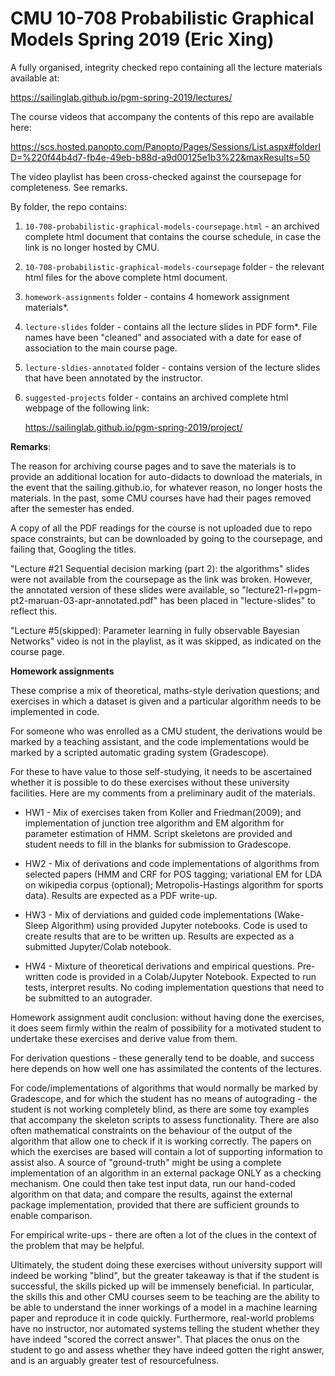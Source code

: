 # CMU 10-708 Probabilistic Graphical Models Spring 2019 (Eric Xing)

A fully organised, integrity checked repo containing all the lecture materials available at:

https://sailinglab.github.io/pgm-spring-2019/lectures/

The course videos that accompany the contents of this repo are available here:

https://scs.hosted.panopto.com/Panopto/Pages/Sessions/List.aspx#folderID=%220f44b4d7-fb4e-49eb-b88d-a9d00125e1b3%22&maxResults=50

The video playlist has been cross-checked against the coursepage for completeness. See remarks.

By folder, the repo contains:

1) `10-708-probabilistic-graphical-models-coursepage.html` - an archived complete html document
that contains the course schedule, in case the link is no longer hosted by CMU.

2) `10-708-probabilistic-graphical-models-coursepage` folder - the relevant html files for the
above complete html document. 

3) `homework-assignments` folder - contains 4 homework assignment materials*.

4) `lecture-slides` folder - contains all the lecture slides in PDF form*. File names have been
"cleaned" and associated with a date for ease of association to the main course page.

5) `lecture-sldies-annotated` folder - contains version of the lecture slides that have been
annotated by the instructor.

6) `suggested-projects` folder - contains an archived complete html webpage of the following link:

     https://sailinglab.github.io/pgm-spring-2019/project/

**Remarks**:

The reason for archiving course pages and to save the materials is to provide an additional location
for auto-didacts to download the materials, in the event that the sailing.github.io, for whatever
reason, no longer hosts the materials. In the past, some CMU courses have had their pages removed
after the semester has ended.

A copy of all the PDF readings for the course is not uploaded due to repo space constraints, but can
be downloaded by going to the coursepage, and failing that, Googling the titles.

"Lecture #21 Sequential decision marking (part 2): the algorithms" slides were not available from the coursepage as the link was broken.
However, the annotated version of these slides were available, so "lecture21-rl+pgm-pt2-maruan-03-apr-annotated.pdf"
has been placed in "lecture-slides" to reflect this.

"Lecture #5(skipped): Parameter learning in fully observable Bayesian Networks" video is not
in the playlist, as it was skipped, as indicated on the course page. 

**Homework assignments**

These comprise a mix of theoretical, maths-style derivation questions; and exercises in which a dataset is given and a particular algorithm needs to be implemented in code.

For someone who was enrolled as a CMU student, the derivations would be marked by a teaching assistant, and the code implementations would be marked by a scripted automatic grading system (Gradescope).

For these to have value to those self-studying, it needs to be ascertained whether it is possible to do these exercises without these university facilities. Here are my comments from a preliminary audit of the materials.

* HW1 - Mix of exercises taken from Koller and Friedman(2009); and implementation of junction tree algorithm and EM
algorithm for parameter estimation of HMM. Script skeletons are provided and student needs to fill in the blanks for submission to Gradescope. 

* HW2 - Mix of derivations and code implementations of algorithms from selected papers (HMM and CRF for POS tagging;
variational EM for LDA on wikipedia corpus (optional); Metropolis-Hastings algorithm for sports data).
Results are expected as a PDF write-up.

* HW3 - Mix of derviations and guided code implementations (Wake-Sleep Algorithm) using provided Jupyter notebooks.
Code is used to create results that are to be written up. Results are expected as a submitted Jupyter/Colab notebook.

* HW4 - Mixture of theoretical derivations and empirical questions. Pre-written code is provided in a Colab/Jupyter Notebook. Expected
to run tests, interpret results. No coding implementation questions that need to be submitted to an autograder.

Homework assignment audit conclusion: without having done the exercises, it does seem firmly within the realm of possibility for a motivated student to undertake these exercises and derive value from them.

For derivation questions - these generally tend to be doable, and success here depends on how well one has assimilated the contents of the lectures. 

For code/implementations of algorithms that would normally be marked by Gradescope, and for which the student has no means of autograding - the student is not working completely blind, as there are some toy examples that accompany the skeleton scripts to assess functionality. There are also often mathematical constraints on the behaviour of the output of the algorithm that allow one to check if it is working correctly. The papers on which the exercises are based will contain a lot of supporting information to assist also. A source of "ground-truth" might be using a complete implementation of an algorithm in an external package ONLY as a checking mechanism. One could then take test input data, run our hand-coded algorithm on that data; and compare the results, against the external package implementation, provided that there are sufficient grounds to enable comparison.

For empirical write-ups - there are often a lot of the clues in the context of the problem that may be helpful.

Ultimately, the student doing these exercises without university support will indeed be working "blind", but the greater takeaway is that if the student is successful, the skills picked up will be immensely beneficial. In particular, the skills this and other CMU courses seem to be teaching are the ability to be able to understand the inner workings of a model in a machine learning paper and reproduce it in code quickly. Furthermore, real-world problems have no instructor, nor automated systems telling the student whether they have indeed "scored the correct answer". That places the onus on the student to go and assess whether they have indeed gotten the right answer, and is an arguably greater test of resourcefulness.
